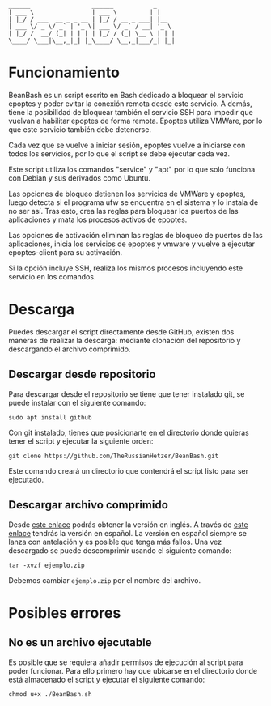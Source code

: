     ______                 ______           _     
    | ___ \                | ___ \         | |    
    | |_/ / ___  __ _ _ __ | |_/ / __ _ ___| |__  
    | ___ \/ _ \/ _` | '_ \| ___ \/ _` / __| '_ \
    | |_/ /  __/ (_| | | | | |_/ / (_| \__ \ | | |
    \____/ \___|\__,_|_| |_\____/ \__,_|___/_| |_|

# Funcionamiento

BeanBash es un script escrito en Bash dedicado a bloquear el servicio epoptes y poder evitar la conexión remota desde este servicio. A demás, tiene la posibilidad de bloquear también el servicio SSH para impedir que vuelvan a habilitar epoptes de forma remota. Epoptes utiliza VMWare, por lo que este servicio también debe detenerse.

Cada vez que se vuelve a iniciar sesión, epoptes vuelve a iniciarse con todos los servicios, por lo que el script se debe ejecutar cada vez.

Este script utiliza los comandos "service" y "apt" por lo que solo funciona con Debian y sus derivados como Ubuntu.

Las opciones de bloqueo detienen los servicios de VMWare y epoptes, luego detecta si el programa ufw se encuentra en el sistema y lo instala de no ser así. Tras esto, crea las reglas para bloquear los puertos de las aplicaciones y mata los procesos activos de epoptes.

Las opciones de activación eliminan las reglas de bloqueo de puertos de las aplicaciones, inicia los servicios de epoptes y vmware y vuelve a ejecutar epoptes-client para su activación.

Si la opción incluye SSH, realiza los mismos procesos incluyendo este servicio en los comandos.

# Descarga

Puedes descargar el script directamente desde GitHub, existen dos maneras de realizar la descarga: mediante clonación del repositorio y descargando el archivo comprimido.

## Descargar desde repositorio
Para descargar desde el repositorio se tiene que tener instalado git, se puede instalar con el siguiente comando:
```
sudo apt install github
```
Con git instalado, tienes que posicionarte en el directorio donde quieras tener el script y ejecutar la siguiente orden:
```
git clone https://github.com/TheRussianHetzer/BeanBash.git
```
Este comando creará un directorio que contendrá el script listo para ser ejecutado.

## Descargar archivo comprimido

Desde [este enlace](https://github.com/TheRussianHetzer/BeanBash/archive/main.zip) podrás obtener la versión en inglés. A través de [este enlace](https://github.com/TheRussianHetzer/BeanBash/archive/es.zip) tendrás la versión en español. La versión en español siempre se lanza con antelación y es posible que tenga más fallos.
Una vez descargado se puede descomprimir usando el siguiente comando:
```
tar -xvzf ejemplo.zip
```
Debemos cambiar ```ejemplo.zip``` por el nombre del archivo.

# Posibles errores
## No es un archivo ejecutable

Es posible que se requiera añadir permisos de ejecución al script para poder funcionar. Para ello primero hay que ubicarse en el directorio donde está almacenado el script y ejecutar el siguiente comando:
```
chmod u+x ./BeanBash.sh
```
